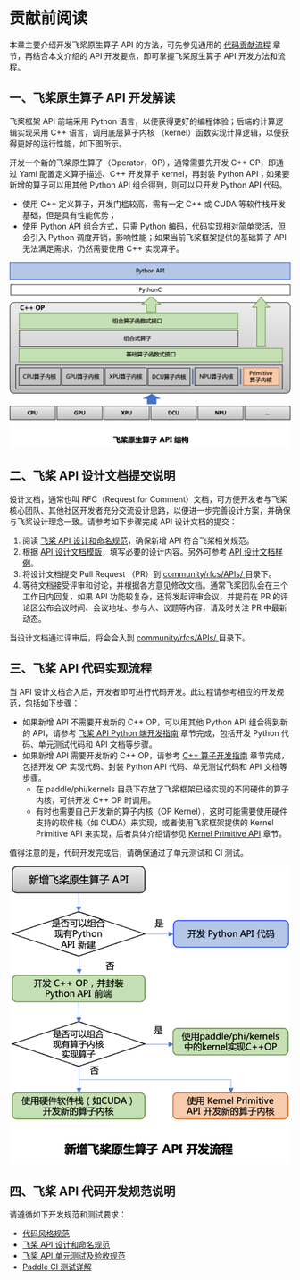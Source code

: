 # 贡献前阅读

本章主要介绍开发飞桨原生算子 API 的方法，可先参见通用的 [代码贡献流程](../code_contributing_path_cn.html) 章节，再结合本文介绍的 API 开发要点，即可掌握飞桨原生算子 API 开发方法和流程。

## 一、飞桨原生算子 API 开发解读

飞桨框架 API 前端采用 Python 语言，以便获得更好的编程体验；后端的计算逻辑实现采用 C++ 语言，调用底层算子内核 （kernel）函数实现计算逻辑，以便获得更好的运行性能，如下图所示。

开发一个新的飞桨原生算子（Operator，OP），通常需要先开发 C++ OP，即通过 Yaml 配置定义算子描述、C++ 开发算子 kernel，再封装 Python API；如果要新增的算子可以用其他 Python API 组合得到，则可以只开发 Python API 代码。

- 使用 C++ 定义算子，开发门槛较高，需有一定 C++ 或 CUDA 等软件栈开发基础，但是具有性能优势；
- 使用 Python API 组合方式，只需 Python 编码，代码实现相对简单灵活，但会引入 Python 调度开销，影响性能；如果当前飞桨框架提供的基础算子 API 无法满足需求，仍然需要使用 C++ 实现算子。

<center><img src="https://github.com/PaddlePaddle/docs/blob/develop/docs/dev_guides/api_contributing_guides/images/paddle_api.png?raw=true" width="800" ></center>

## 二、飞桨 API 设计文档提交说明

设计文档，通常也叫 RFC（Request for Comment）文档，可方便开发者与飞桨核心团队、其他社区开发者充分交流设计思路，以便进一步完善设计方案，并确保与飞桨设计理念一致。请参考如下步骤完成 API 设计文档的提交：

1. 阅读 [飞桨 API 设计和命名规范](api_design_guidelines_standard_cn.html)，确保新增 API 符合飞桨相关规范。
2. 根据 [API 设计文档模版](https://github.com/PaddlePaddle/community/blob/master/rfcs/APIs/api_design_template.md)，填写必要的设计内容。另外可参考 [API 设计文档样例](https://github.com/PaddlePaddle/community/blob/master/rfcs/APIs/20200301_api_design_for_quantile.md)。
3. 将设计文档提交 Pull Request （PR）到 [community/rfcs/APIs/ ](https://github.com/PaddlePaddle/community/tree/master/rfcs/APIs) 目录下。
4. 等待文档接受评审和讨论，并根据各方意见修改文档。通常飞桨团队会在三个工作日内回复，如果 API 功能较复杂，还将发起评审会议，并提前在 PR 的评论区公布会议时间、会议地址、参与人、议题等内容，请及时关注 PR 中最新动态。

当设计文档通过评审后，将会合入到  [community/rfcs/APIs/ ](https://github.com/PaddlePaddle/community/tree/master/rfcs/APIs) 目录下。

## 三、飞桨 API 代码实现流程

当 API 设计文档合入后，开发者即可进行代码开发。此过程请参考相应的开发规范，包括如下步骤：

- 如果新增 API 不需要开发新的 C++ OP，可以用其他 Python API 组合得到新的 API，请参考 [飞桨 API Python 端开发指南](new_python_api_cn.html) 章节完成，包括开发 Python 代码、单元测试代码和 API 文档等步骤。
- 如果新增 API 需要开发新的 C++ OP，请参考 [C++ 算子开发指南](new_cpp_op_cn.html) 章节完成，包括开发 OP 实现代码、封装 Python API 代码、单元测试代码和 API 文档等步骤。
  - 在 paddle/phi/kernels 目录下存放了飞桨框架已经实现的不同硬件的算子内核，可供开发 C++ OP 时调用。
  - 有时也需要自己开发新的算子内核（OP Kernel），这时可能需要使用硬件支持的软件栈（如 CUDA）来实现，或者使用飞桨框架提供的 Kernel Primitive API 来实现，后者具体介绍请参见 [Kernel Primitive API](../op_optimization/kernel_primitive_api/index_cn.html) 章节。

值得注意的是，代码开发完成后，请确保通过了单元测试和 CI 测试。


<center><img src="https://github.com/PaddlePaddle/docs/blob/develop/docs/dev_guides/api_contributing_guides/images/paddle_api_dev_flow.png?raw=true" width="500" ></center>

## 四、飞桨 API 代码开发规范说明

请遵循如下开发规范和测试要求：

- [代码风格规范](../style_guide_and_references/style_guides_cn.html)
- [飞桨 API 设计和命名规范](api_design_guidelines_standard_cn.html)
- [飞桨 API 单元测试及验收规范](api_accpetance_criteria_cn.html)
- [Paddle CI 测试详解](../style_guide_and_references/paddle_ci_manual_cn.html)
